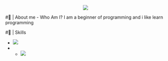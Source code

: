 <p align="center">
<img src="https://64.media.tumblr.com/2d0af9c90d1b1107313cc20bda01548a/tumblr_outwxnanpp1u79o2lo1_1280.gifv">
</p>
<link rel="stylesheet" href="https://www.w3schools.com/w3css/4/w3.css">

#🎇 | About me - Who Am I?
I am a beginner of programming and i like learn programming

#🎃 | Skills

- <img src="https://progress-bar.dev/60/?title=JavaScript">
- - <img src="https://progress-bar.dev/50/?title=HTML">
